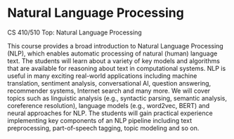 # Natural Language Processing

CS 410/510 Top: Natural Language Processing

This course provides a broad introduction to Natural Language Processing (NLP), which enables automatic processing of natural (human) language text. The students will learn about a variety of key models and algorithms that are available for reasoning about text in computational systems. NLP is useful in many exciting real-world applications including machine translation, sentiment analysis, conversational AI, question answering, recommender systems, Internet search and many more. We will cover topics such as linguistic analysis (e.g., syntactic parsing, semantic analysis, coreference resolution), language models (e.g., word2vec, BERT) and neural approaches for NLP. The students will gain practical experience implementing key components of an NLP pipeline including text preprocessing, part-of-speech tagging, topic modeling and so on.

